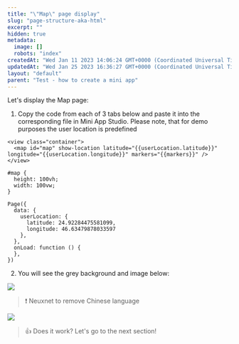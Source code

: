 ```yaml
---
title: "\"Map\" page display"
slug: "page-structure-aka-html"
excerpt: ""
hidden: true
metadata: 
  image: []
  robots: "index"
createdAt: "Wed Jan 11 2023 14:06:24 GMT+0000 (Coordinated Universal Time)"
updatedAt: "Wed Jan 25 2023 16:36:27 GMT+0000 (Coordinated Universal Time)"
layout: "default"
parent: "Test - how to create a mini app"
---
```

Let's display the Map page:

1. Copy the code from each of 3 tabs below and paste it into the corresponding file in Mini App Studio. Please note, that for demo purposes the user location is predefined

```Text map.wxml
<view class="container">
  <map id="map" show-location latitude="{{userLocation.latitude}}" longitude="{{userLocation.longitude}}" markers="{{markers}}" />
</view>
```
```Text map.wxss
#map {
  height: 100vh;
  width: 100vw;
}
```
```Text map.js
Page({
  data: {
    userLocation: {
      latitude: 24.92284475581099,
      longitude: 46.63479878033597
    },
  },
  onLoad: function () {
  },
})
```

2. You will see the grey background and image below:

![](https://files.readme.io/526371a-image.png)

> ❗️ Neuxnet to remove Chinese language

![](https://files.readme.io/7508f7e-image.png)

> 👍 Does it work? Let's go to the next section!
